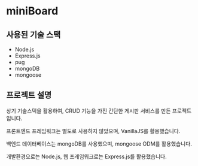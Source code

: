 # miniBoard

## 사용된 기술 스택
- Node.js
- Express.js
- pug
- mongoDB
- mongoose

## 프로젝트 설명

상기 기술스택을 활용하여, CRUD 기능을 가진 간단한 게시판 서비스를 만든 프로젝트입니다.

프론트엔드 프레임워크는 별도로 사용하지 않았으며, VanillaJS를 활용했습니다.

백엔드 데이터베이스는 mongoDB를 사용했으며, mongoose ODM를 활용했습니다.

개발환경으로는 Node.js, 웹 프레임워크로는 Express.js를 활용했습니다.
